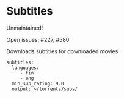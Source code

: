 # Subtitles

Unmaintained!

Open issues: #227, #580

Downloads subtitles for downloaded movies

```
subtitles:
  languages:
     - fin
     - eng
  min_sub_rating: 9.0
  output: ~/torrents/subs/
```